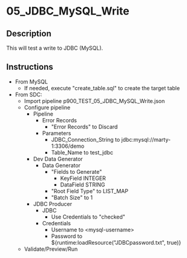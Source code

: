 # 05_JDBC_MySQL_Write

## Description

This will test a write to JDBC (MySQL).

## Instructions

- From MySQL
  - If needed, execute "create_table.sql" to create the target table
- From SDC:
  - Import pipeline p900_TEST_05_JDBC_MySQL_Write.json
  - Configure pipeline
    - Pipeline
      - Error Records
        - "Error Records" to Discard
      - Parameters
        - JDBC_Connection_String to jdbc:mysql://marty-1:3306/demo
        - Table_Name to test_jdbc
    - Dev Data Generator
      - Data Generator
        - "Fields to Generate"
          - KeyField	INTEGER
          - DataField	STRING
        - "Root Field Type" to LIST_MAP
        - "Batch Size" to 1
    - JDBC Producer
      - JDBC
        - Use Credentials to "checked"
      - Credentials
        - Username to \<mysql-username>
        - Password to ${runtime:loadResource("JDBCpassword.txt", true)}
  - Validate/Preview/Run
